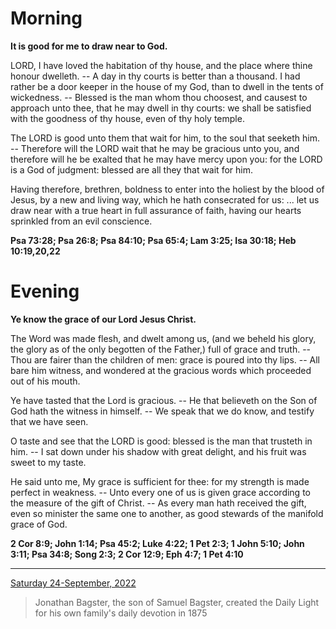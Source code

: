 # Morning

**It is good for me to draw near to God.**
 
LORD,  I have loved the habitation of thy house, and the place where thine  honour dwelleth. -- A day in thy courts is better than a thousand. I had  rather be a door keeper in the house of my God, than to dwell in the  tents of wickedness. -- Blessed is the man whom thou choosest, and  causest to approach unto thee, that he may dwell in thy courts: we shall  be satisfied with the goodness of thy house, even of thy holy temple.
 
The  LORD is good unto them that wait for him, to the soul that seeketh him.  -- Therefore will the LORD wait that he may be gracious unto you, and  therefore will he be exalted that he may have mercy upon you: for the  LORD is a God of judgment: blessed are all they that wait for him.
 
Having  therefore, brethren, boldness to enter into the holiest by the blood of  Jesus, by a new and living way, which he hath consecrated for us: ...  let us draw near with a true heart in full assurance of faith, having  our hearts sprinkled from an evil conscience.  

**Psa 73:28; Psa 26:8; Psa 84:10; Psa 65:4; Lam 3:25; Isa 30:18; Heb 10:19,20,22**

# Evening

**Ye know the grace of our Lord Jesus Christ.**
 
The  Word was made flesh, and dwelt among us, (and we beheld his glory, the  glory as of the only begotten of the Father,) full of grace and truth. --  Thou are fairer than the children of men: grace is poured into thy  lips. -- All bare him witness, and wondered at the gracious words which  proceeded out of his mouth.
 
Ye have tasted that the Lord is  gracious. -- He that believeth on the Son of God hath the witness in  himself. -- We speak that we do know, and testify that we have seen.
 
O  taste and see that the LORD is good: blessed is the man that trusteth  in him. -- I sat down under his shadow with great delight, and his fruit  was sweet to my taste.
 
He said unto me, My grace is sufficient  for thee: for my strength is made perfect in weakness. -- Unto every one  of us is given grace according to the measure of the gift of Christ. --  As every man hath received the gift, even so minister the same one to  another, as good stewards of the manifold grace of God.  

**2 Cor 8:9; John 1:14; Psa 45:2; Luke 4:22; 1 Pet 2:3; 1 John 5:10; John 3:11; Psa 34:8; Song 2:3; 2 Cor 12:9; Eph 4:7; 1 Pet 4:10**

---

[Saturday 24-September, 2022](https://t.me/s/daily_light)

> Jonathan Bagster, the son of Samuel Bagster, created the Daily Light for his own family's daily devotion in 1875

